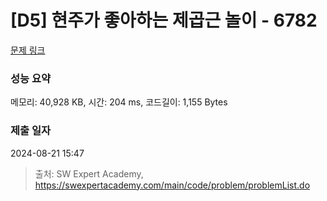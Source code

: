 # [D5] 현주가 좋아하는 제곱근 놀이 - 6782 

[문제 링크](https://swexpertacademy.com/main/code/problem/problemDetail.do?contestProbId=AWgqsAlKr9sDFAW0) 

### 성능 요약

메모리: 40,928 KB, 시간: 204 ms, 코드길이: 1,155 Bytes

### 제출 일자

2024-08-21 15:47



> 출처: SW Expert Academy, https://swexpertacademy.com/main/code/problem/problemList.do